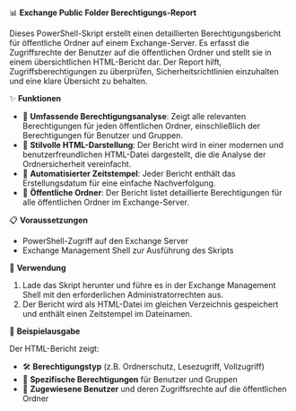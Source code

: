 📊 **Exchange Public Folder Berechtigungs-Report**

Dieses PowerShell-Skript erstellt einen detaillierten Berechtigungsbericht für öffentliche Ordner auf einem Exchange-Server. Es erfasst die Zugriffsrechte der Benutzer auf die öffentlichen Ordner und stellt sie in einem übersichtlichen HTML-Bericht dar. Der Report hilft, Zugriffsberechtigungen zu überprüfen, Sicherheitsrichtlinien einzuhalten und eine klare Übersicht zu behalten.

✨ **Funktionen**

- 🔎 **Umfassende Berechtigungsanalyse**: Zeigt alle relevanten Berechtigungen für jeden öffentlichen Ordner, einschließlich der Berechtigungen für Benutzer und Gruppen.
- 📄 **Stilvolle HTML-Darstellung**: Der Bericht wird in einer modernen und benutzerfreundlichen HTML-Datei dargestellt, die die Analyse der Ordnersicherheit vereinfacht.
- 📅 **Automatisierter Zeitstempel**: Jeder Bericht enthält das Erstellungsdatum für eine einfache Nachverfolgung.
- 👥 **Öffentliche Ordner**: Der Bericht listet detaillierte Berechtigungen für alle öffentlichen Ordner im Exchange-Server.

📋 **Voraussetzungen**

- PowerShell-Zugriff auf den Exchange Server
- Exchange Management Shell zur Ausführung des Skripts

🚀 **Verwendung**

1. Lade das Skript herunter und führe es in der Exchange Management Shell mit den erforderlichen Administratorrechten aus.
2. Der Bericht wird als HTML-Datei im gleichen Verzeichnis gespeichert und enthält einen Zeitstempel im Dateinamen.

📘 **Beispielausgabe**

Der HTML-Bericht zeigt:

- 🛠 **Berechtigungstyp** (z.B. Ordnerschutz, Lesezugriff, Vollzugriff)
- 🧾 **Spezifische Berechtigungen** für Benutzer und Gruppen
- 👤 **Zugewiesene Benutzer** und deren Zugriffsrechte auf die öffentlichen Ordner
